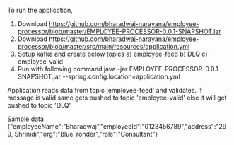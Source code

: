 To run the application,

1) Download https://github.com/bharadwaj-narayana/employee-processor/blob/master/EMPLOYEE-PROCESSOR-0.0.1-SNAPSHOT.jar
2) Download https://github.com/bharadwaj-narayana/employee-processor/blob/master/src/main/resources/application.yml
3) Setup kafka and create below topics
    a) employee-feed
    b) DLQ
    c) employee-valid
 5) Run with following command java -jar EMPLOYEE-PROCESSOR-0.0.1-SNAPSHOT.jar --spring.config.location=application.yml
 
 
 Application reads data from topic 'employee-feed' and validates. If message is valid same gets pushed to topic 'employee-valid' else it will get pushed to topic 'DLQ'
 
 
 Sample data
 {"employeeName":"Bharadwaj","employeeId":"0123456789","address":"299, Shrinidi","org":"Blue Yonder","role":"Consultant"}
